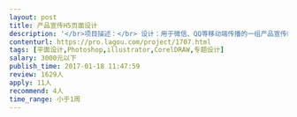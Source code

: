 ```yaml
---                
layout: post       
title: 产品宣传H5页面设计           
description: '</br>项目描述：</br> 设计：用于微信、QQ等移动端传播的一组产品宣传H5页面。</br></br></br>项目需求：</br>一、H5页面的主要内容</br> 包含开启页、功能介绍页（产品的功能、特性），一共9个页面</br></br>二、基本要求</br> 1、画面干净简洁，场景清晰，让受众喜欢上设计并愿意传播转发</br> 2、涉及部分动效的，设计出关键的画面帧</br> 3、设计交互式阅读的交互方式，比如点击后显示等</br></br>三、提供支持</br> 1、提供素材</br> 2、提供全套文案，欢迎有建设性的修改意见。</br>'     
contenturl: https://pro.lagou.com/project/1707.html      
tags: [平面设计,Photoshop,illustrator,CorelDRAW,专题设计]            
salary: 3000元以下          
publish_time: 2017-01-18 11:47:59         
review: 1629人                   
apply: 11人                   
recommend: 4人                   
time_range: 小于1周              
---                 
```

